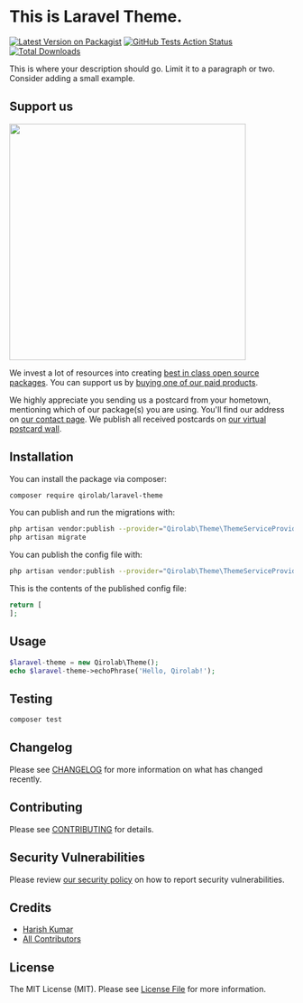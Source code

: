 # This is Laravel Theme.

[![Latest Version on Packagist](https://img.shields.io/packagist/v/qirolab/laravel-theme.svg?style=flat-square)](https://packagist.org/packages/qirolab/laravel-theme)
[![GitHub Tests Action Status](https://img.shields.io/github/workflow/status/qirolab/laravel-theme/run-tests?label=tests)](https://github.com/qirolab/laravel-theme/actions?query=workflow%3ATests+branch%3Amaster)
[![Total Downloads](https://img.shields.io/packagist/dt/qirolab/laravel-theme.svg?style=flat-square)](https://packagist.org/packages/qirolab/laravel-theme)


This is where your description should go. Limit it to a paragraph or two. Consider adding a small example.

## Support us

[<img src="https://github-ads.s3.eu-central-1.amazonaws.com/package-laravel-theme-laravel.jpg?t=1" width="419px" />](https://spatie.be/github-ad-click/package-laravel-theme-laravel)

We invest a lot of resources into creating [best in class open source packages](https://spatie.be/open-source). You can support us by [buying one of our paid products](https://spatie.be/open-source/support-us).

We highly appreciate you sending us a postcard from your hometown, mentioning which of our package(s) you are using. You'll find our address on [our contact page](https://spatie.be/about-us). We publish all received postcards on [our virtual postcard wall](https://spatie.be/open-source/postcards).

## Installation

You can install the package via composer:

```bash
composer require qirolab/laravel-theme
```

You can publish and run the migrations with:

```bash
php artisan vendor:publish --provider="Qirolab\Theme\ThemeServiceProvider" --tag="migrations"
php artisan migrate
```

You can publish the config file with:
```bash
php artisan vendor:publish --provider="Qirolab\Theme\ThemeServiceProvider" --tag="config"
```

This is the contents of the published config file:

```php
return [
];
```

## Usage

```php
$laravel-theme = new Qirolab\Theme();
echo $laravel-theme->echoPhrase('Hello, Qirolab!');
```

## Testing

```bash
composer test
```

## Changelog

Please see [CHANGELOG](CHANGELOG.md) for more information on what has changed recently.

## Contributing

Please see [CONTRIBUTING](.github/CONTRIBUTING.md) for details.

## Security Vulnerabilities

Please review [our security policy](../../security/policy) on how to report security vulnerabilities.

## Credits

- [Harish Kumar](https://github.com/hkp22)
- [All Contributors](../../contributors)

## License

The MIT License (MIT). Please see [License File](LICENSE.md) for more information.
